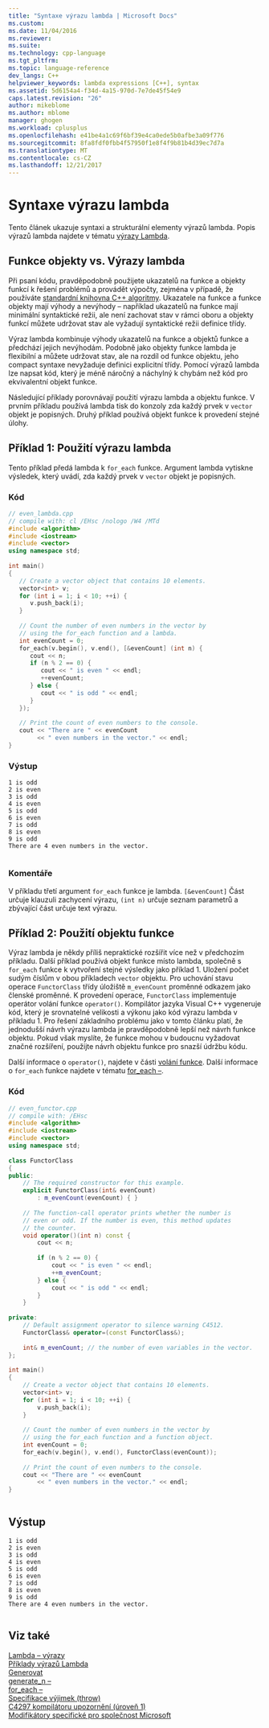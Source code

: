 ```yaml
---
title: "Syntaxe výrazu lambda | Microsoft Docs"
ms.custom: 
ms.date: 11/04/2016
ms.reviewer: 
ms.suite: 
ms.technology: cpp-language
ms.tgt_pltfrm: 
ms.topic: language-reference
dev_langs: C++
helpviewer_keywords: lambda expressions [C++], syntax
ms.assetid: 5d6154a4-f34d-4a15-970d-7e7de45f54e9
caps.latest.revision: "26"
author: mikeblome
ms.author: mblome
manager: ghogen
ms.workload: cplusplus
ms.openlocfilehash: e41be4a1c69f6bf39e4ca0ede5b0afbe3a09f776
ms.sourcegitcommit: 8fa8fdf0fbb4f57950f1e8f4f9b81b4d39ec7d7a
ms.translationtype: MT
ms.contentlocale: cs-CZ
ms.lasthandoff: 12/21/2017
---
```

# <a name="lambda-expression-syntax"></a>Syntaxe výrazu lambda
Tento článek ukazuje syntaxi a strukturální elementy výrazů lambda. Popis výrazů lambda najdete v tématu [výrazy Lambda](../cpp/lambda-expressions-in-cpp.md).  
  
## <a name="function-objects-vs-lambdas"></a>Funkce objekty vs. Výrazy lambda  
 Při psaní kódu, pravděpodobně použijete ukazatelů na funkce a objekty funkcí k řešení problémů a provádět výpočty, zejména v případě, že používáte [standardní knihovna C++ algoritmy](../cpp/algorithms-modern-cpp.md). Ukazatele na funkce a funkce objekty mají výhody a nevýhody – například ukazatelů na funkce mají minimální syntaktické režii, ale není zachovat stav v rámci oboru a objekty funkcí můžete udržovat stav ale vyžadují syntaktické režii definice třídy.  
  
 Výraz lambda kombinuje výhody ukazatelů na funkce a objektů funkce a předchází jejich nevýhodám. Podobně jako objekty funkce lambda je flexibilní a můžete udržovat stav, ale na rozdíl od funkce objektu, jeho compact syntaxe nevyžaduje definici explicitní třídy. Pomocí výrazů lambda lze napsat kód, který je méně náročný a náchylný k chybám než kód pro ekvivalentní objekt funkce.  
  
 Následující příklady porovnávají použití výrazu lambda a objektu funkce. V prvním příkladu používá lambda tisk do konzoly zda každý prvek v `vector` objekt je popisných. Druhý příklad používá objekt funkce k provedení stejné úlohy.  
  
## <a name="example-1-using-a-lambda"></a>Příklad 1: Použití výrazu lambda  
 Tento příklad předá lambda k `for_each` funkce. Argument lambda vytiskne výsledek, který uvádí, zda každý prvek v `vector` objekt je popisných.  
  
### <a name="code"></a>Kód  
  
```cpp  
// even_lambda.cpp  
// compile with: cl /EHsc /nologo /W4 /MTd  
#include <algorithm>  
#include <iostream>  
#include <vector>  
using namespace std;  
  
int main()   
{  
   // Create a vector object that contains 10 elements.  
   vector<int> v;  
   for (int i = 1; i < 10; ++i) {  
      v.push_back(i);  
   }  
  
   // Count the number of even numbers in the vector by   
   // using the for_each function and a lambda.  
   int evenCount = 0;  
   for_each(v.begin(), v.end(), [&evenCount] (int n) {  
      cout << n;  
      if (n % 2 == 0) {  
         cout << " is even " << endl;  
         ++evenCount;  
      } else {  
         cout << " is odd " << endl;  
      }  
   });  
  
   // Print the count of even numbers to the console.  
   cout << "There are " << evenCount   
        << " even numbers in the vector." << endl;  
}  
```  
  
### <a name="output"></a>Výstup  
  
```Output  
1 is odd  
2 is even  
3 is odd  
4 is even  
5 is odd  
6 is even  
7 is odd  
8 is even  
9 is odd  
There are 4 even numbers in the vector.  
  
```  
  
### <a name="comments"></a>Komentáře  
 V příkladu třetí argument `for_each` funkce je lambda. `[&evenCount]` Část určuje klauzuli zachycení výrazu, `(int n)` určuje seznam parametrů a zbývající část určuje text výrazu.  
  
## <a name="example-2-using-a-function-object"></a>Příklad 2: Použití objektu funkce  
 Výraz lambda je někdy příliš nepraktické rozšířit více než v předchozím příkladu. Další příklad používá objekt funkce místo lambda, společně s `for_each` funkce k vytvoření stejné výsledky jako příklad 1. Uložení počet sudým číslům v obou příkladech `vector` objektu. Pro uchování stavu operace `FunctorClass` třídy úložiště `m_evenCount` proměnné odkazem jako členské proměnné. K provedení operace, `FunctorClass` implementuje operátor volání funkce `operator()`. Kompilátor jazyka Visual C++ vygeneruje kód, který je srovnatelné velikosti a výkonu jako kód výrazu lambda v příkladu 1. Pro řešení základního problému jako v tomto článku platí, že jednodušší návrh výrazu lambda je pravděpodobně lepší než návrh funkce objektu. Pokud však myslíte, že funkce mohou v budoucnu vyžadovat značné rozšíření, použijte návrh objektu funkce pro snazší údržbu kódu.  
  
 Další informace o `operator()`, najdete v části [volání funkce](../cpp/function-call-cpp.md). Další informace o `for_each` funkce najdete v tématu [for_each –](../standard-library/algorithm-functions.md#for_each).  
  
### <a name="code"></a>Kód  
  
```cpp  
// even_functor.cpp  
// compile with: /EHsc  
#include <algorithm>  
#include <iostream>  
#include <vector>  
using namespace std;  
  
class FunctorClass  
{  
public:  
    // The required constructor for this example.  
    explicit FunctorClass(int& evenCount)  
        : m_evenCount(evenCount) { }  
  
    // The function-call operator prints whether the number is  
    // even or odd. If the number is even, this method updates  
    // the counter.  
    void operator()(int n) const {  
        cout << n;  
  
        if (n % 2 == 0) {  
            cout << " is even " << endl;  
            ++m_evenCount;  
        } else {  
            cout << " is odd " << endl;  
        }  
    }  
  
private:  
    // Default assignment operator to silence warning C4512.  
    FunctorClass& operator=(const FunctorClass&);  
  
    int& m_evenCount; // the number of even variables in the vector.  
};  
  
int main()  
{  
    // Create a vector object that contains 10 elements.  
    vector<int> v;  
    for (int i = 1; i < 10; ++i) {  
        v.push_back(i);  
    }  
  
    // Count the number of even numbers in the vector by   
    // using the for_each function and a function object.  
    int evenCount = 0;  
    for_each(v.begin(), v.end(), FunctorClass(evenCount));  
  
    // Print the count of even numbers to the console.  
    cout << "There are " << evenCount  
        << " even numbers in the vector." << endl;  
}  
  
```  
  
## <a name="output"></a>Výstup  
  
```Output  
1 is odd  
2 is even  
3 is odd  
4 is even  
5 is odd  
6 is even  
7 is odd  
8 is even  
9 is odd  
There are 4 even numbers in the vector.  
  
```  
  
## <a name="see-also"></a>Viz také  
 [Lambda – výrazy](../cpp/lambda-expressions-in-cpp.md)   
 [Příklady výrazů Lambda](../cpp/examples-of-lambda-expressions.md)   
 [Generovat](../standard-library/algorithm-functions.md#generate)   
 [generate_n –](../standard-library/algorithm-functions.md#generate_n)   
 [for_each –](../standard-library/algorithm-functions.md#for_each)   
 [Specifikace výjimek (throw)](../cpp/exception-specifications-throw-cpp.md)   
 [C4297 kompilátoru upozornění (úroveň 1)](../error-messages/compiler-warnings/compiler-warning-level-1-c4297.md)   
 [Modifikátory specifické pro společnost Microsoft](../cpp/microsoft-specific-modifiers.md)